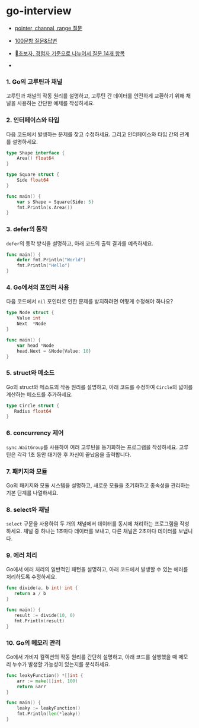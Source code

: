 # go-interview
- [pointer, channal, range 질문](https://medium.com/@ninucium/go-interview-questions-part-1-pointers-channels-and-range-67c61345cf3c)
- [100문항 질문&답변](https://www.turing.com/interview-questions/golang)
- [초보자, 경험자 기준으로 나누어서 질문 14개 항목](https://www.interviewbit.com/golang-interview-questions/)

- 
### 1. **Go의 고루틴과 채널**
고루틴과 채널의 작동 원리를 설명하고, 고루틴 간 데이터를 안전하게 교환하기 위해 채널을 사용하는 간단한 예제를 작성하세요.



### 2. **인터페이스와 타입**
다음 코드에서 발생하는 문제를 찾고 수정하세요. 그리고 인터페이스와 타입 간의 관계를 설명하세요.
 ```go
 type Shape interface {
     Area() float64
 }

 type Square struct {
     Side float64
 }

 func main() {
     var s Shape = Square{Side: 5}
     fmt.Println(s.Area())
 }
 ```


### 3. **defer의 동작**
`defer`의 동작 방식을 설명하고, 아래 코드의 출력 결과를 예측하세요.
 ```go
 func main() {
     defer fmt.Println("World")
     fmt.Println("Hello")
 }
 ```

### 4. **Go에서의 포인터 사용**
다음 코드에서 `nil` 포인터로 인한 문제를 방지하려면 어떻게 수정해야 하나요?
 ```go
 type Node struct {
     Value int
     Next  *Node
 }

 func main() {
     var head *Node
     head.Next = &Node{Value: 10}
 }
 ```

### 5. **struct와 메소드**
Go의 struct와 메소드의 작동 원리를 설명하고, 아래 코드를 수정하여 `Circle`의 넓이를 계산하는 메소드를 추가하세요.
```go
type Circle struct {
   Radius float64
}
```

### 6. **concurrency 제어**
`sync.WaitGroup`를 사용하여 여러 고루틴을 동기화하는 프로그램을 작성하세요. 고루틴은 각각 1초 동안 대기한 후 자신이 끝났음을 출력합니다.

### 7. **패키지와 모듈**
Go의 패키지와 모듈 시스템을 설명하고, 새로운 모듈을 초기화하고 종속성을 관리하는 기본 단계를 나열하세요.

### 8. **select와 채널**
`select` 구문을 사용하여 두 개의 채널에서 데이터를 동시에 처리하는 프로그램을 작성하세요. 채널 중 하나는 1초마다 데이터를 보내고, 다른 채널은 2초마다 데이터를 보냅니다.

### 9. **에러 처리**
Go에서 에러 처리의 일반적인 패턴을 설명하고, 아래 코드에서 발생할 수 있는 에러를 처리하도록 수정하세요.
```go
func divide(a, b int) int {
   return a / b
}

func main() {
   result := divide(10, 0)
   fmt.Println(result)
}
```

### 10. **Go의 메모리 관리**
Go에서 가비지 컬렉션의 작동 원리를 간단히 설명하고, 아래 코드를 실행했을 때 메모리 누수가 발생할 가능성이 있는지를 분석하세요.
 ```go
 func leakyFunction() *[]int {
     arr := make([]int, 100)
     return &arr
 }

 func main() {
     leaky := leakyFunction()
     fmt.Println(len(*leaky))
 }
 ```
